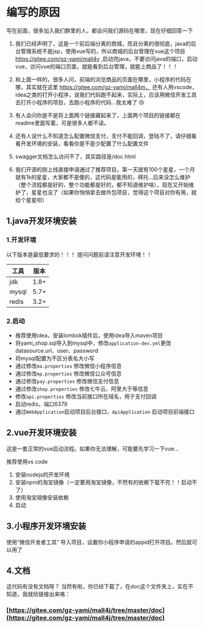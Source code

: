 # 编写的原因

写在前面，很多加入我们群里的人，都会问我们源码在哪里，现在仔细回答一下

1. 我们已经声明了，这是一个前后端分离的商城，而且分离的很彻底，java的后台管理系统不是jsp，使用vue写的，所以商城的后台管理在vue这个项目 https://gitee.com/gz-yami/mall4v ,启动完java，不要访问java的端口，启动vue，访问vue的端口页面，就能看到后台管理，就能上商品了！！！

2. 和上面一样的，很多人问，前端的浏览商品的页面在哪里，小程序的代码在哪，其实就在这里 https://gitee.com/gz-yami/mall4m， 还有人用vscode，idea之类的打开小程序，说我们代码跑不起来，实际上，应该用微信开发工具去打开小程序的项目，去跑小程序的代码...我太难了 :cry:  

3. 有人会问你是不是将上面两个链接藏起来了，上面两个项目的链接都在readme里面写着，可是很多人都不读。

4. 还有人说什么不知道怎么配置微信支付，支付不能回调，登陆不了，请仔细看看开发环境的安装，看看你是不是少配置了什么配置文件

5. swagger文档怎么访问不了，其实路径是/doc.html

6. 我们开源的刚上线直接申请通过了推荐项目，第一天就有100个星星，一个月就有1k的星星，大家都不是傻的，这代码是能用的，拜托...后来没怎么维护（整个流程都是好的，整个功能都是好的，都不知道维护啥），现在又开始维护了，星星也没了（如果你悄悄拿去做外包项目，觉得这个项目对你有用，就给个星星呗）


## 1.java开发环境安装


### 1.开发环境

以下版本是最低要求的！！！ 提问问题前请注意开发环境！！

| 工具  | 版本 |
| ----- | ---- |
| jdk   | 1.8+ |
| mysql | 5.7+ |
| redis | 3.2+ |

### 2.启动

- 推荐使用idea，安装lombok插件后，使用idea导入maven项目
- 将yami_shop.sql导入到mysql中，修改`application-dev.yml`更改 datasource.url、user、password
- 将mysql配置为不区分表名大小写
- 通过修改`ma.properties` 修改微信小程序信息
- 通过修改`mp.properties` 修改微信公众号信息
- 通过修改`pay.properties` 修改微信支付信息
- 通过修改`shop.properties` 修改七牛云、阿里大于等信息
- 修改`api.properties` 修改当前接口所在域名，用于支付回调
- 启动redis，端口6379
- 通过`WebApplication`启动项目后台接口，`ApiApplication` 启动项目前端接口

## 2.vue开发环境安装

这是一套正常的vue启动流程。如果你无法理解，可能要先学习一下vue...

推荐使用vs code

1. 安装nodejs的开发环境
2. 安装npm的淘宝镜像（一定要用淘宝镜像，不然有的依赖下载不完！！启动不了）
3. 使用淘宝镜像安装依赖
4. 启动

## 3.小程序开发环境安装

使用“微信开发者工具” 导入项目，设置你小程序申请的appid打开项目。然后就可以用了

## 4.文档

这代码有没有文档呀？
当然有啦，你已经下载了，在doc这个文件夹上，实在不知道，我就给链接出来咯：

### [https://gitee.com/gz-yami/mall4j/tree/master/doc](https://gitee.com/gz-yami/mall4j/tree/master/doc)
